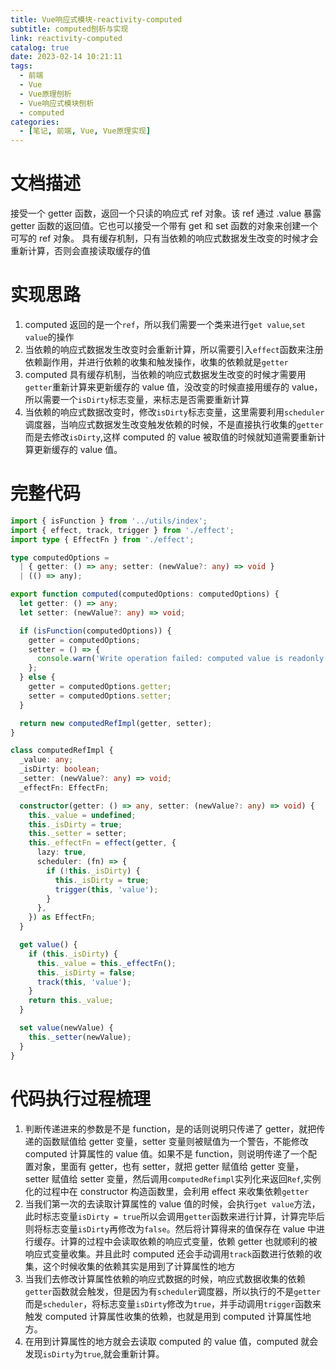 ```yaml
---
title: Vue响应式模块-reactivity-computed
subtitle: computed刨析与实现
link: reactivity-computed
catalog: true
date: 2023-02-14 10:21:11
tags:
  - 前端
  - Vue
  - Vue原理刨析
  - Vue响应式模块刨析
  - computed
categories:
  - [笔记, 前端, Vue, Vue原理实现]
---
```


# 文档描述

接受一个 getter 函数，返回一个只读的响应式 ref 对象。该 ref 通过 .value 暴露 getter 函数的返回值。它也可以接受一个带有 get 和 set 函数的对象来创建一个可写的 ref 对象。
具有缓存机制，只有当依赖的响应式数据发生改变的时候才会重新计算，否则会直接读取缓存的值

# 实现思路

1. computed 返回的是一个`ref`，所以我们需要一个类来进行`get value`,`set value`的操作
2. 当依赖的响应式数据发生改变时会重新计算，所以需要引入`effect`函数来注册依赖副作用，并进行依赖的收集和触发操作，收集的依赖就是`getter`
3. computed 具有缓存机制，当依赖的响应式数据发生改变的时候才需要用`getter`重新计算来更新缓存的 value 值，没改变的时候直接用缓存的 value，所以需要一个`isDirty`标志变量，来标志是否需要重新计算
4. 当依赖的响应式数据改变时，修改`isDirty`标志变量，这里需要利用`scheduler`调度器，当响应式数据发生改变触发依赖的时候，不是直接执行收集的`getter`而是去修改`isDirty`,这样 computed 的 value 被取值的时候就知道需要重新计算更新缓存的 value 值。

# 完整代码

```typescript
import { isFunction } from '../utils/index';
import { effect, track, trigger } from './effect';
import type { EffectFn } from './effect';

type computedOptions =
  | { getter: () => any; setter: (newValue?: any) => void }
  | (() => any);

export function computed(computedOptions: computedOptions) {
  let getter: () => any;
  let setter: (newValue?: any) => void;

  if (isFunction(computedOptions)) {
    getter = computedOptions;
    setter = () => {
      console.warn('Write operation failed: computed value is readonly');
    };
  } else {
    getter = computedOptions.getter;
    setter = computedOptions.setter;
  }

  return new computedRefImpl(getter, setter);
}

class computedRefImpl {
  _value: any;
  _isDirty: boolean;
  _setter: (newValue?: any) => void;
  _effectFn: EffectFn;

  constructor(getter: () => any, setter: (newValue?: any) => void) {
    this._value = undefined;
    this._isDirty = true;
    this._setter = setter;
    this._effectFn = effect(getter, {
      lazy: true,
      scheduler: (fn) => {
        if (!this._isDirty) {
          this._isDirty = true;
          trigger(this, 'value');
        }
      },
    }) as EffectFn;
  }

  get value() {
    if (this._isDirty) {
      this._value = this._effectFn();
      this._isDirty = false;
      track(this, 'value');
    }
    return this._value;
  }

  set value(newValue) {
    this._setter(newValue);
  }
}
```

# 代码执行过程梳理

1. 判断传递进来的参数是不是 function，是的话则说明只传递了 getter，就把传递的函数赋值给 getter 变量，setter 变量则被赋值为一个警告，不能修改 computed 计算属性的 value 值。如果不是 function，则说明传递了一个配置对象，里面有 getter，也有 setter，就把 getter 赋值给 getter 变量，setter 赋值给 setter 变量，然后调用`computedRefimpl`实列化来返回`Ref`,实例化的过程中在 constructor 构造函数里，会利用 effect 来收集依赖`getter`
2. 当我们第一次的去读取计算属性的 value 值的时候，会执行`get value`方法，此时标志变量`isDirty = true`所以会调用`getter`函数来进行计算，计算完毕后则将标志变量`isDirty`再修改为`false`。然后将计算得来的值保存在 value 中进行缓存。计算的过程中会读取依赖的响应式变量，依赖 getter 也就顺利的被响应式变量收集。并且此时 computed 还会手动调用`track`函数进行依赖的收集，这个时候收集的依赖其实是用到了计算属性的地方
3. 当我们去修改计算属性依赖的响应式数据的时候，响应式数据收集的依赖`getter`函数就会触发，但是因为有`scheduler`调度器，所以执行的不是`getter`而是`scheduler`，将标志变量`isDirty`修改为`true`，并手动调用`trigger`函数来触发 computed 计算属性收集的依赖，也就是用到 computed 计算属性地方。
4. 在用到计算属性的地方就会去读取 computed 的 value 值，computed 就会发现`isDirty`为`true`,就会重新计算。
